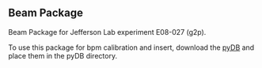 ## Beam Package

Beam Package for Jefferson Lab experiment E08-027 (g2p).

To use this package for bpm calibration and insert, download the [pyDB](https://www.dropbox.com/l/IPImFW6fLO6242ZfX2ujyr) and place them in the pyDB directory.
